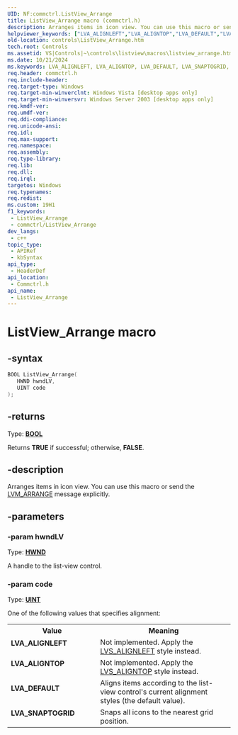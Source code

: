 ```yaml
---
UID: NF:commctrl.ListView_Arrange
title: ListView_Arrange macro (commctrl.h)
description: Arranges items in icon view. You can use this macro or send the LVM_ARRANGE message explicitly.
helpviewer_keywords: ["LVA_ALIGNLEFT","LVA_ALIGNTOP","LVA_DEFAULT","LVA_SNAPTOGRID","ListView_Arrange","ListView_Arrange macro [Windows Controls]","_win32_ListView_Arrange","_win32_ListView_Arrange_cpp","commctrl/ListView_Arrange","controls.ListView_Arrange","controls._win32_ListView_Arrange"]
old-location: controls\ListView_Arrange.htm
tech.root: Controls
ms.assetid: VS|Controls|~\controls\listview\macros\listview_arrange.htm
ms.date: 10/21/2024
ms.keywords: LVA_ALIGNLEFT, LVA_ALIGNTOP, LVA_DEFAULT, LVA_SNAPTOGRID, ListView_Arrange, ListView_Arrange macro [Windows Controls], _win32_ListView_Arrange, _win32_ListView_Arrange_cpp, commctrl/ListView_Arrange, controls.ListView_Arrange, controls._win32_ListView_Arrange
req.header: commctrl.h
req.include-header: 
req.target-type: Windows
req.target-min-winverclnt: Windows Vista [desktop apps only]
req.target-min-winversvr: Windows Server 2003 [desktop apps only]
req.kmdf-ver: 
req.umdf-ver: 
req.ddi-compliance: 
req.unicode-ansi: 
req.idl: 
req.max-support: 
req.namespace: 
req.assembly: 
req.type-library: 
req.lib: 
req.dll: 
req.irql: 
targetos: Windows
req.typenames: 
req.redist: 
ms.custom: 19H1
f1_keywords:
 - ListView_Arrange
 - commctrl/ListView_Arrange
dev_langs:
 - c++
topic_type:
 - APIRef
 - kbSyntax
api_type:
 - HeaderDef
api_location:
 - Commctrl.h
api_name:
 - ListView_Arrange
---
```


# ListView_Arrange macro

## -syntax

```cpp
BOOL ListView_Arrange(
   HWND hwndLV,
   UINT code
);
```

## -returns

Type: **[BOOL](/windows/desktop/winprog/windows-data-types)**

Returns <b>TRUE</b> if successful; otherwise, <b>FALSE</b>.


## -description

Arranges items in icon view. You can use this macro or send the <a href="/windows/desktop/Controls/lvm-arrange">LVM_ARRANGE</a> message explicitly.

## -parameters

### -param hwndLV

Type: <b><a href="/windows/desktop/WinProg/windows-data-types">HWND</a></b>

A handle to the list-view control.

### -param code

Type: <b><a href="/windows/desktop/WinProg/windows-data-types">UINT</a></b>

One of the following values that specifies alignment:



<table>
<tr>
<th>Value</th>
<th>Meaning</th>
</tr>
<tr>
<td width="40%"><a id="LVA_ALIGNLEFT"></a><a id="lva_alignleft"></a><dl>
<dt><b>LVA_ALIGNLEFT</b></dt>
</dl>
</td>
<td width="60%">
Not implemented. Apply the <a href="/windows/desktop/Controls/list-view-window-styles">LVS_ALIGNLEFT</a> style instead.

</td>
</tr>
<tr>
<td width="40%"><a id="LVA_ALIGNTOP"></a><a id="lva_aligntop"></a><dl>
<dt><b>LVA_ALIGNTOP</b></dt>
</dl>
</td>
<td width="60%">
Not implemented. Apply the <a href="/windows/desktop/Controls/list-view-window-styles">LVS_ALIGNTOP</a> style instead.

</td>
</tr>
<tr>
<td width="40%"><a id="LVA_DEFAULT"></a><a id="lva_default"></a><dl>
<dt><b>LVA_DEFAULT</b></dt>
</dl>
</td>
<td width="60%">
Aligns items according to the list-view control's current alignment styles (the default value).

</td>
</tr>
<tr>
<td width="40%"><a id="LVA_SNAPTOGRID"></a><a id="lva_snaptogrid"></a><dl>
<dt><b>LVA_SNAPTOGRID</b></dt>
</dl>
</td>
<td width="60%">
Snaps all icons to the nearest grid position.

</td>
</tr>
</table>
